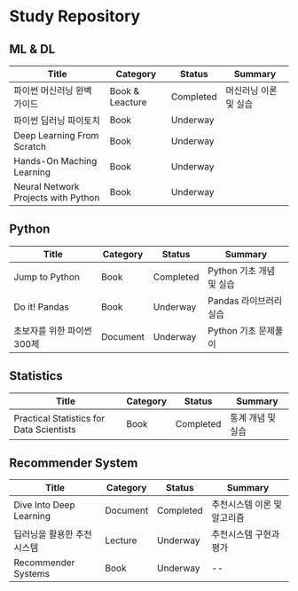 # Study Repository

## ML & DL
|Title|Category|Status|Summary|
|------|---|----|---|
|파이썬 머신러닝 완벽 가이드|Book & Leacture|Completed|머신러닝 이론 및 실습|
|파이썬 딥러닝 파이토치|Book|Underway||
|Deep Learning From Scratch|Book|Underway||
|Hands-On Maching Learning |Book|Underway||
|Neural Network Projects with Python|Book|Underway||


## Python
|Title|Category|Status|Summary|
|------|---|----|---|
|Jump to Python|Book|Completed|Python 기초 개념 및 실습|
|Do it! Pandas|Book|Underway|Pandas 라이브러리 실습|
|초보자를 위한 파이썬 300제|Document|Underway|Python 기초 문제풀이|


## Statistics
|Title|Category|Status|Summary|
|------|---|----|---|
|Practical Statistics for Data Scientists|Book|Completed|통계 개념 및 실습|


## Recommender System
|Title|Category|Status|Summary|
|------|---|----|---|
|Dive Into Deep Learning|Document|Completed|추천시스템 이론 및 알고리즘|
|딥러닝을 활용한 추천 시스템|Lecture|Underway|추천시스템 구현과 평가|
|Recommender Systems|Book|Underway|--|
